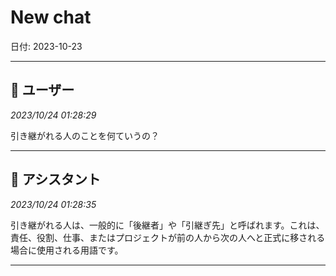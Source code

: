 # New chat

日付: 2023-10-23

---

## 👤 ユーザー
*2023/10/24 01:28:29*

引き継がれる人のことを何ていうの？

---

## 🤖 アシスタント
*2023/10/24 01:28:35*

引き継がれる人は、一般的に「後継者」や「引継ぎ先」と呼ばれます。これは、責任、役割、仕事、またはプロジェクトが前の人から次の人へと正式に移される場合に使用される用語です。

---
